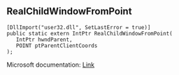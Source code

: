 ## RealChildWindowFromPoint

```
[DllImport("user32.dll", SetLastError = true)]
public static extern IntPtr RealChildWindowFromPoint(
   IntPtr hwndParent,
   POINT ptParentClientCoords
);
```

Microsoft documentation: [Link](https://docs.microsoft.com/en-us/windows/win32/api/winuser/nf-winuser-realchildwindowfrompoint)
